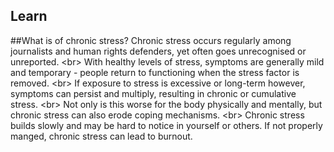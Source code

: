 
## Learn

##What is of chronic stress?
Chronic stress occurs regularly among journalists and human rights defenders, yet often goes unrecognised or unreported.
&lt;br&gt;
With healthy levels of stress, symptoms are generally mild and temporary - people return to functioning when the stress factor is removed.
&lt;br&gt;
If exposure to stress is excessive or long-term however, symptoms can persist and multiply, resulting in chronic or cumulative stress. 
&lt;br&gt;
Not only is this worse for the body physically and mentally, but chronic stress can also erode coping mechanisms. 
&lt;br&gt;
Chronic stress builds slowly and may be hard to notice in yourself or others. If not properly manged, chronic stress can lead to burnout. 
